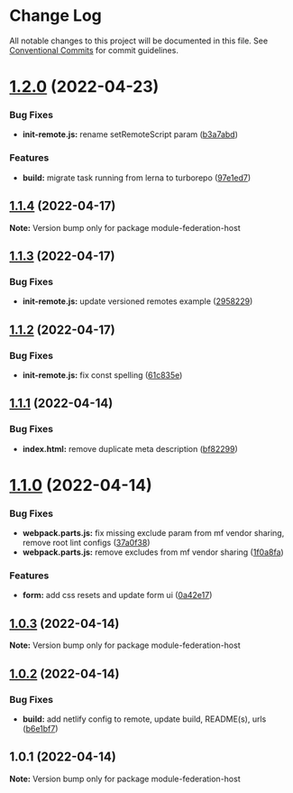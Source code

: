 # Change Log

All notable changes to this project will be documented in this file.
See [Conventional Commits](https://conventionalcommits.org) for commit guidelines.

# [1.2.0](https://github.com/waldronmatt/module-federation-template/compare/v1.1.4...v1.2.0) (2022-04-23)


### Bug Fixes

* **init-remote.js:** rename setRemoteScript param ([b3a7abd](https://github.com/waldronmatt/module-federation-template/commit/b3a7abd8d07d574405cd2678ef5272c31832ff94))


### Features

* **build:** migrate task running from lerna to turborepo ([97e1ed7](https://github.com/waldronmatt/module-federation-template/commit/97e1ed79251a6eaa152f9e3c9fe0901e6813149d))





## [1.1.4](https://github.com/waldronmatt/module-federation-template/compare/v1.1.3...v1.1.4) (2022-04-17)

**Note:** Version bump only for package module-federation-host





## [1.1.3](https://github.com/waldronmatt/module-federation-template/compare/v1.1.2...v1.1.3) (2022-04-17)


### Bug Fixes

* **init-remote.js:** update versioned remotes example ([2958229](https://github.com/waldronmatt/module-federation-template/commit/2958229832d0a5bdbc7efd10baf5c338c811c157))





## [1.1.2](https://github.com/waldronmatt/module-federation-template/compare/v1.1.1...v1.1.2) (2022-04-17)


### Bug Fixes

* **init-remote.js:** fix const spelling ([61c835e](https://github.com/waldronmatt/module-federation-template/commit/61c835ee2f8ef79ae2ad06a73b0540dcea799bb6))





## [1.1.1](https://github.com/waldronmatt/module-federation-template/compare/v1.1.0...v1.1.1) (2022-04-14)


### Bug Fixes

* **index.html:** remove duplicate meta description ([bf82299](https://github.com/waldronmatt/module-federation-template/commit/bf82299897f2d68ab832e5665c6797e12f2a628c))





# [1.1.0](https://github.com/waldronmatt/module-federation-template/compare/v1.0.3...v1.1.0) (2022-04-14)


### Bug Fixes

* **webpack.parts.js:** fix missing exclude param from mf vendor sharing, remove root lint configs ([37a0f38](https://github.com/waldronmatt/module-federation-template/commit/37a0f38798f568d3c831d3db4ff3e77ea231ff51))
* **webpack.parts.js:** remove excludes from mf vendor sharing ([1f0a8fa](https://github.com/waldronmatt/module-federation-template/commit/1f0a8fa021f64f1f9fe9a2fe0279ce93f0fd766b))


### Features

* **form:** add css resets and update form ui ([0a42e17](https://github.com/waldronmatt/module-federation-template/commit/0a42e17d6698685fb2c54657a14c022a5f58a1ed))





## [1.0.3](https://github.com/waldronmatt/module-federation-template/compare/v1.0.2...v1.0.3) (2022-04-14)

**Note:** Version bump only for package module-federation-host





## [1.0.2](https://github.com/waldronmatt/module-federation-template/compare/v1.0.1...v1.0.2) (2022-04-14)


### Bug Fixes

* **build:** add netlify config to remote, update build, README(s), urls ([b6e1bf7](https://github.com/waldronmatt/module-federation-template/commit/b6e1bf73fe9fe4dcf512ec405c0e8debb46c13e8))





## 1.0.1 (2022-04-14)

**Note:** Version bump only for package module-federation-host
